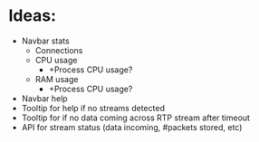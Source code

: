 # Ideas:
- Navbar stats
  - Connections
  - CPU usage
    - +Process CPU usage?
  - RAM usage
    - +Process CPU usage?
- Navbar help
- Tooltip for help if no streams detected
- Tooltip for if no data coming across RTP stream after timeout
- API for stream status (data incoming, #packets stored, etc)